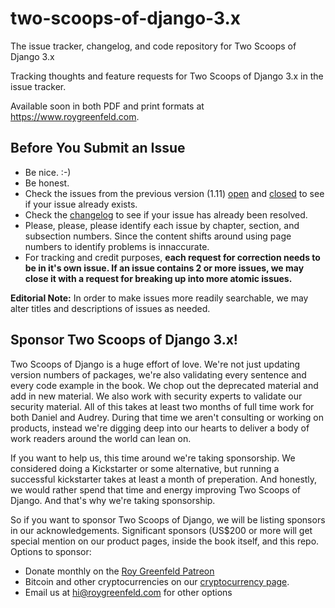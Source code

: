 # two-scoops-of-django-3.x
The issue tracker, changelog, and code repository for Two Scoops of Django 3.x

Tracking thoughts and feature requests for Two Scoops of Django 3.x in the issue tracker.

Available soon in both PDF and print formats at https://www.roygreenfeld.com. 

## Before You Submit an Issue

* Be nice. :-)
* Be honest.
* Check the issues from the previous version (1.11) [open](https://github.com/twoscoops/two-scoops-of-django-1.11/issues?state=open) and [closed](https://github.com/twoscoops/two-scoops-of-django-1.11/issues?state=closed) to see if your issue already exists.
* Check the [changelog](https://github.com/twoscoops/two-scoops-of-django-3.x/blob/master/changelog.md) to see if your issue has already been resolved.
* Please, please, please identify each issue by chapter, section, and subsection numbers. Since the content shifts around using page numbers to identify problems is innaccurate.
* For tracking and credit purposes, **each request for correction needs to be in it's own issue. If an issue contains 2 or more issues, we may close it with a request for breaking up into more atomic issues.**

**Editorial Note:** In order to make issues more readily searchable, we may alter titles and descriptions of issues as needed.

## Sponsor Two Scoops of Django 3.x!

Two Scoops of Django is a huge effort of love. We're not just updating version numbers of packages, we're also validating every sentence and every code example in the book. We chop out the deprecated material and add in new material. We also work with security experts to validate our security material. All of this takes at least two months of full time work for both Daniel and Audrey. During that time we aren't consulting or working on products, instead we're digging deep into our hearts to deliver a body of work readers around the world can lean on.

If you want to help us, this time around we're taking sponsorship. We considered doing a Kickstarter or some alternative, but running a successful kickstarter takes at least a month of preperation. And honestly, we would rather spend that time and energy improving Two Scoops of Django. And that's why we're taking sponsorship.

So if you want to sponsor Two Scoops of Django, we will be listing sponsors in our acknowledgements. Significant sponsors (US$200 or more will get special mention on our product pages, inside the book itself, and this repo. Options to sponsor:

- Donate monthly on the [Roy Greenfeld Patreon](https://www.patreon.com/roygreenfeld)
- Bitcoin and other cryptocurrencies on our [cryptocurrency page](https://commerce.coinbase.com/checkout/f550c9fe-fc26-4a90-bd72-c254a14451e5).
- Email us at [hi@roygreenfeld.com](mailto:hi@roygreenfeld.com?subject=Sponsoring%20Two%20Scoops%20of%20Django) for other options

